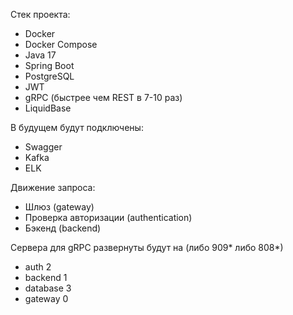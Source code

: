 Стек проекта:
- Docker
- Docker Compose
- Java 17
- Spring Boot
- PostgreSQL
- JWT
- gRPC (быстрее чем REST в 7-10 раз)
- LiquidBase

В будущем будут подключены:
- Swagger
- Kafka
- ELK

Движение запроса:
- Шлюз (gateway)
- Проверка авторизации (authentication)
- Бэкенд (backend)


Сервера для gRPC развернуты будут на (либо 909* либо 808*)
- auth 2
- backend 1
- database 3 
- gateway 0
